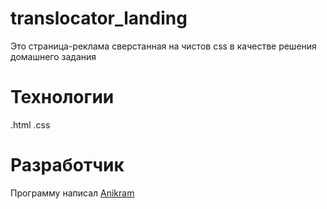 # translocator_landing
Это страница-реклама сверстанная на чистов css в качестве решения домашнего задания

# Технологии
.html
.css

# Разработчик
Программу написал [Anikram](https://github.com/Anikram)
